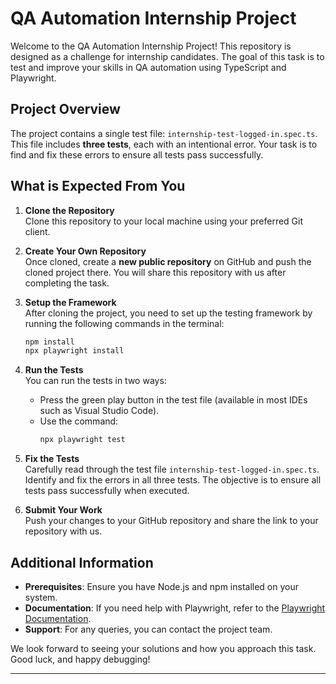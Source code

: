 
# QA Automation Internship Project

Welcome to the QA Automation Internship Project! This repository is designed as a challenge for internship candidates. The goal of this task is to test and improve your skills in QA automation using TypeScript and Playwright.

## Project Overview

The project contains a single test file: `internship-test-logged-in.spec.ts`. This file includes **three tests**, each with an intentional error. Your task is to find and fix these errors to ensure all tests pass successfully.

## What is Expected From You

1. **Clone the Repository**  
   Clone this repository to your local machine using your preferred Git client.

2. **Create Your Own Repository**  
   Once cloned, create a **new public repository** on GitHub and push the cloned project there. You will share this repository with us after completing the task.

3. **Setup the Framework**  
   After cloning the project, you need to set up the testing framework by running the following commands in the terminal:
   ```bash
   npm install
   npx playwright install
   ```

4. **Run the Tests**  
   You can run the tests in two ways:
   - Press the green play button in the test file (available in most IDEs such as Visual Studio Code).
   - Use the command:
     ```bash
     npx playwright test
     ```

5. **Fix the Tests**  
   Carefully read through the test file `internship-test-logged-in.spec.ts`. Identify and fix the errors in all three tests. The objective is to ensure all tests pass successfully when executed.

6. **Submit Your Work**  
   Push your changes to your GitHub repository and share the link to your repository with us.

## Additional Information

- **Prerequisites**: Ensure you have Node.js and npm installed on your system.
- **Documentation**: If you need help with Playwright, refer to the [Playwright Documentation](https://playwright.dev/docs/intro).
- **Support**: For any queries, you can contact the project team.

We look forward to seeing your solutions and how you approach this task. Good luck, and happy debugging!

---
